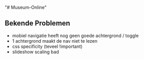 "# Museum-Online"

## Bekende Problemen

- mobiel navigatie heeft nog geen goede achtergrond / toggle
- 1 achtergrond maakt de nav niet te lezen
- css specificity (teveel !important)
- slideshow scaling bad
